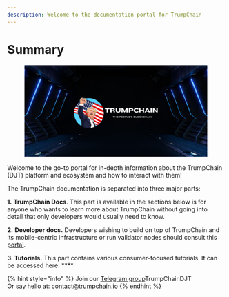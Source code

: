 ```yaml
---
description: Welcome to the documentation portal for TrumpChain
---
```


# Summary

<figure><img src=".gitbook/assets/docs_1500x500 (1).jpg" alt=""><figcaption></figcaption></figure>

Welcome to the go-to portal for in-depth information about the TrumpChain (DJT) platform and ecosystem and how to interact with them!

The TrumpChain documentation is separated into three major parts:

**1.** **TrumpChain Docs**. This part is available in the sections below is for anyone who wants to learn more about TrumpChain without going into detail that only developers would usually need to know.

**2.** **Developer docs.** Developers wishing to build on top of TrumpChain and its mobile-centric infrastructure or run validator nodes should consult this [portal](https://developers.trumpchain.io).

**3. Tutorials.** This part contains various consumer-focused tutorials. It can be accessed here. \*\*\*\*

{% hint style="info" %}
Join our [Telegram group](https://t.me/)TrumpChainDJT\
Or say hello at: contact@trumpchain.io
{% endhint %}
